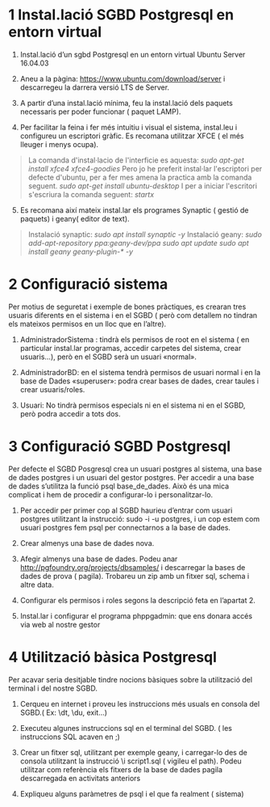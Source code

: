 # 1 Instal.lació SGBD Postgresql en entorn virtual

1. Instal.lació d’un sgbd Postgresql en un entorn virtual Ubuntu Server 16.04.03

2. Aneu a la pàgina: https://www.ubuntu.com/download/server i descarregeu la darrera versió LTS de Server.

3. A partir d’una instal.lació mínima, feu la instal.lació dels paquets necessaris per poder funcionar ( paquet LAMP).

4. Per facilitar la feina i fer més intuitiu i visual el sistema, instal.leu i configureu un escriptori gràfic. Es recomana utilitzar XFCE ( el més lleuger i menys ocupa).

>La comanda d'instal·lacio de l'interficie es aquesta: 
>*sudo apt-get install xfce4 xfce4-goodies*
>Pero jo he preferit instal·lar l'escriptori per defecte d'ubuntu, per a fer mes amena la practica amb la comanda seguent.
>*sudo apt-get install ubuntu-desktop*
>I per a iniciar l'escritori s'escriura la comanda seguent:
>*startx*

5. Es recomana així mateix instal.lar els programes Synaptic ( gestió de paquets) i geany( editor de text).

>Instalació synaptic:
>*sudo apt install synaptic -y*
>Instalació geany:
>*sudo add-apt-repository ppa:geany-dev/ppa*
>*sudo apt update*
>*sudo apt install geany geany-plugin-\* -y*



# 2 Configuració sistema

Per motius de seguretat i exemple de bones pràctiques, es crearan tres usuaris diferents en
el sistema i en el SGBD ( però com detallem no tindran els mateixos permisos en un lloc que en
l’altre).

1. AdministradorSistema : tindrà els permisos de root en el sistema ( en particular
instal.lar programas, accedir carpetes del sistema, crear usuaris...), però en el SGBD
serà un usuari «normal».

2. AdministradorBD: en el sistema tendrà permisos de usuari normal i en la base de Dades
«superuser»: podra crear bases de dades, crear taules i crear usuaris/roles.

3. Usuari: No tindrà permisos especials ni en el sistema ni en el SGBD, però podra accedir a
tots dos.

# 3 Configuració SGBD Postgresql

Per defecte el SGBD Posgresql crea un usuari postgres al sistema, una base de
dades postgres i un usuari del gestor postgres. Per accedir a una base de dades s’utilitza la funció
psql base_de_dades. Això és una mica complicat i hem de procedir a configurar-lo i personalitzar-lo.

1. Per accedir per primer cop al SGBD haurieu d’entrar com usuari postgres utilitzant la
instrucció: sudo -i -u postgres, i un cop estem com usuari postgres fem psql per
connectarnos a la base de dades.

2. Crear almenys una base de dades nova.

3. Afegir almenys una base de dades. Podeu anar http://pgfoundry.org/projects/dbsamples/ i
descarregar la bases de dades de prova ( pagila). Trobareu un zip amb un fitxer sql,
schema i altre data.

4. Configurar els permisos i roles segons la descripció feta en l’apartat 2.

5. Instal.lar i configurar el programa phppgadmin: que ens donara accés via web al nostre
gestor

# 4 Utilització bàsica Postgresql

Per acavar seria desitjable tindre nocions bàsiques sobre la utilització del terminal i
del nostre SGBD.

1. Cerqueu en internet i proveu les instruccions més usuals en consola del SGBD.( Ex:
\dt, \du, exit...)

2. Executeu algunes instruccions sql en el terminal del SGBD. ( les instruccions SQL
acaven en ;)

3. Crear un fitxer sql, utilitzant per exemple geany, i carregar-lo des de consola utilitzant la
instrucció \i script1.sql ( vigileu el path). Podeu utilitzar com referència els fitxers de la
base de dades pagila descarregada en activitats anteriors

4. Expliqueu alguns paràmetres de psql i el que fa realment ( sistema)
